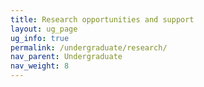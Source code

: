 ```yaml
---
title: Research opportunities and support
layout: ug_page
ug_info: true
permalink: /undergraduate/research/
nav_parent: Undergraduate
nav_weight: 8
---
```

